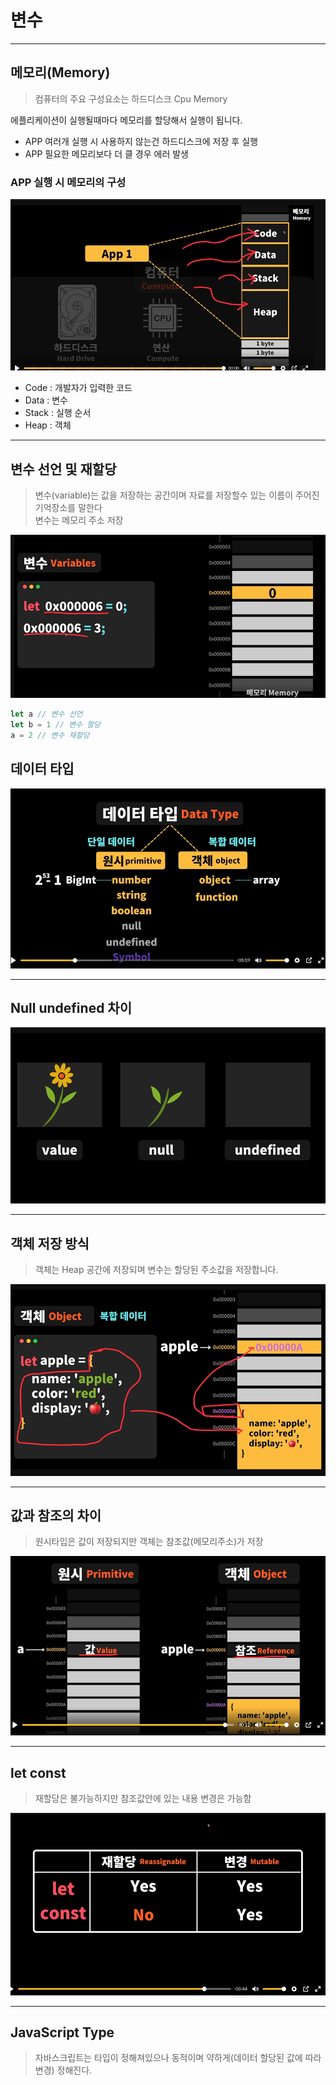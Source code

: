 # 변수
***
## 메모리(Memory)
> 컴퓨터의 주요 구성요소는 하드디스크 Cpu Memory

에플리케이션이 실행될때마다 메모리를 할당해서 실행이 됩니다.
- APP 여러개 실행 시 사용하지 않는건 하드디스크에 저장 후 실행 
- APP 필요한 메모리보다 더 클 경우 에러 발생
### APP 실행 시 메모리의 구성
![img.png](../../../assets/img.png)
- Code : 개발자가 입력한 코드
- Data : 변수
- Stack : 실행 순서
- Heap : 객체
***
## 변수 선언 및 재할당
> 변수(variable)는 값을 저장하는 공간이며 자료를 저장할수 있는 이름이 주어진 기억장소를 말한다<br/>
> 변수는 메모리 주소 저장

![img_1.png](../../../assets/img_1.png)
```js
let a // 변수 선언
let b = 1 // 변수 할당
a = 2 // 변수 재할당
```
## 데이터 타입 
![img_datatype.png](../../../assets/img_datatype.png)
***
## Null undefined 차이
![img_null.png](../../../assets/img_null.png)
***
## 객체 저장 방식
> 객체는 Heap 공간에 저장되며 변수는 할당된 주소값을 저장합니다. 

![img.png](../../../assets/img_objectSave.png)
***
## 값과 참조의 차이
> 원시타입은 값이 저장되지만 객체는 참조값(메모리주소)가 저장

![img.png](../../../assets/img_reference.png)
***
## let const 
> 재할당은 불가능하지만 참조값안에 있는 내용 변경은 가능함

![img.png](../../../assets/img_mutable.png)
***
## JavaScript Type
> 자바스크립트는 타입이 정해져있으나 동적이며 약하게(데이터 할당된 값에 따라 변경) 정해진다.


